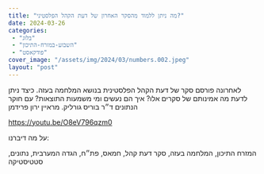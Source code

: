 ```yaml
---
title: "מה ניתן ללמוד מהסקר האחרון של דעת הקהל הפלסטיני?"
date: 2024-03-26
categories: 
 - "בלוג"
 - "השבוע-במזרח-התיכון"
 - "פודקאסט"
cover_image: "/assets/img/2024/03/numbers.002.jpeg"
layout: "post"
---
```


לאחרונה פורסם סקר של דעת הקהל הפלסטינית בנושא המלחמה בעזה. כיצד ניתן לדעת מה אמינותם של סקרים אלו? איך הם נעשים ומי משמעות התוצאות? עם חוקר הנתונים ד״ר בוריס גורליק. מראיין ירון פרידמן

<https://youtu.be/O8eV796qzm0>

על מה דיברנו:

המזרח התיכון, המלחמה בעזה, סקר דעת קהל, חמאס, פת״ח, הגדה המערבית, נתונים, סטטיסטיקה 
